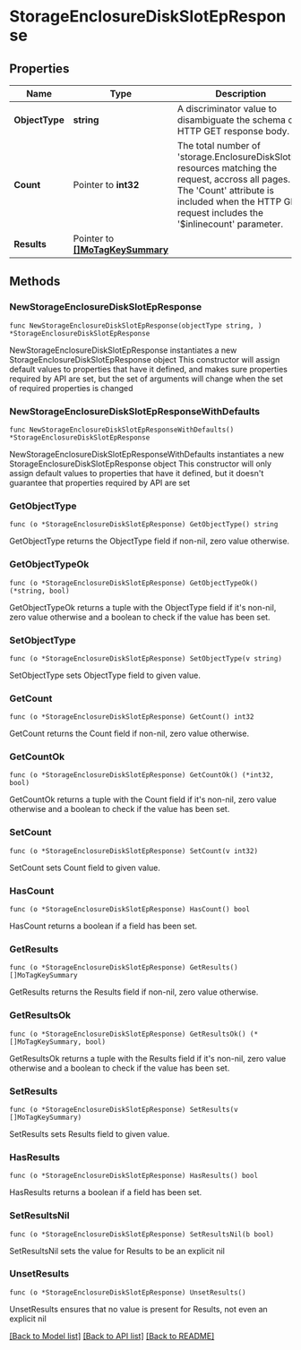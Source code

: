 # StorageEnclosureDiskSlotEpResponse

## Properties

Name | Type | Description | Notes
------------ | ------------- | ------------- | -------------
**ObjectType** | **string** | A discriminator value to disambiguate the schema of a HTTP GET response body. | 
**Count** | Pointer to **int32** | The total number of &#39;storage.EnclosureDiskSlotEp&#39; resources matching the request, accross all pages. The &#39;Count&#39; attribute is included when the HTTP GET request includes the &#39;$inlinecount&#39; parameter. | [optional] 
**Results** | Pointer to [**[]MoTagKeySummary**](MoTagKeySummary.md) |  | [optional] 

## Methods

### NewStorageEnclosureDiskSlotEpResponse

`func NewStorageEnclosureDiskSlotEpResponse(objectType string, ) *StorageEnclosureDiskSlotEpResponse`

NewStorageEnclosureDiskSlotEpResponse instantiates a new StorageEnclosureDiskSlotEpResponse object
This constructor will assign default values to properties that have it defined,
and makes sure properties required by API are set, but the set of arguments
will change when the set of required properties is changed

### NewStorageEnclosureDiskSlotEpResponseWithDefaults

`func NewStorageEnclosureDiskSlotEpResponseWithDefaults() *StorageEnclosureDiskSlotEpResponse`

NewStorageEnclosureDiskSlotEpResponseWithDefaults instantiates a new StorageEnclosureDiskSlotEpResponse object
This constructor will only assign default values to properties that have it defined,
but it doesn't guarantee that properties required by API are set

### GetObjectType

`func (o *StorageEnclosureDiskSlotEpResponse) GetObjectType() string`

GetObjectType returns the ObjectType field if non-nil, zero value otherwise.

### GetObjectTypeOk

`func (o *StorageEnclosureDiskSlotEpResponse) GetObjectTypeOk() (*string, bool)`

GetObjectTypeOk returns a tuple with the ObjectType field if it's non-nil, zero value otherwise
and a boolean to check if the value has been set.

### SetObjectType

`func (o *StorageEnclosureDiskSlotEpResponse) SetObjectType(v string)`

SetObjectType sets ObjectType field to given value.


### GetCount

`func (o *StorageEnclosureDiskSlotEpResponse) GetCount() int32`

GetCount returns the Count field if non-nil, zero value otherwise.

### GetCountOk

`func (o *StorageEnclosureDiskSlotEpResponse) GetCountOk() (*int32, bool)`

GetCountOk returns a tuple with the Count field if it's non-nil, zero value otherwise
and a boolean to check if the value has been set.

### SetCount

`func (o *StorageEnclosureDiskSlotEpResponse) SetCount(v int32)`

SetCount sets Count field to given value.

### HasCount

`func (o *StorageEnclosureDiskSlotEpResponse) HasCount() bool`

HasCount returns a boolean if a field has been set.

### GetResults

`func (o *StorageEnclosureDiskSlotEpResponse) GetResults() []MoTagKeySummary`

GetResults returns the Results field if non-nil, zero value otherwise.

### GetResultsOk

`func (o *StorageEnclosureDiskSlotEpResponse) GetResultsOk() (*[]MoTagKeySummary, bool)`

GetResultsOk returns a tuple with the Results field if it's non-nil, zero value otherwise
and a boolean to check if the value has been set.

### SetResults

`func (o *StorageEnclosureDiskSlotEpResponse) SetResults(v []MoTagKeySummary)`

SetResults sets Results field to given value.

### HasResults

`func (o *StorageEnclosureDiskSlotEpResponse) HasResults() bool`

HasResults returns a boolean if a field has been set.

### SetResultsNil

`func (o *StorageEnclosureDiskSlotEpResponse) SetResultsNil(b bool)`

 SetResultsNil sets the value for Results to be an explicit nil

### UnsetResults
`func (o *StorageEnclosureDiskSlotEpResponse) UnsetResults()`

UnsetResults ensures that no value is present for Results, not even an explicit nil

[[Back to Model list]](../README.md#documentation-for-models) [[Back to API list]](../README.md#documentation-for-api-endpoints) [[Back to README]](../README.md)


